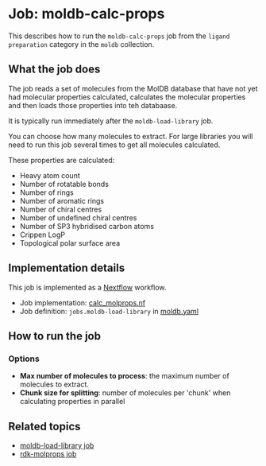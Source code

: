 # Job: moldb-calc-props

This describes how to run the `moldb-calc-props` job from the `ligand preparation` category in the `moldb` collection.

## What the job does

The job reads a set of molecules from the MolDB database that have not yet had molecular
properties calculated, calculates the molecular properties and then loads those properties
into teh databaase.

It is typically run immediately after the `moldb-load-library` job.

You can choose how many molecules to extract. For large libraries you will need to run this
job several times to get all molecules calculated.

These properties are calculated:

- Heavy atom count
- Number of rotatable bonds
- Number of rings
- Number of aromatic rings
- Number of chiral centres
- Number of undefined chiral centres
- Number of SP3 hybridised carbon atoms
- Crippen LogP
- Topological polar surface area

## Implementation details

This job is implemented as a [Nextflow](https://www.nextflow.io/) workflow.

* Job implementation: [calc_molprops.nf](/moldb/calc_molprops.nf)
* Job definition: `jobs.moldb-load-library` in [moldb.yaml](/data-manager/moldb.yaml)

## How to run the job

### Options

* **Max number of molecules to process**: the maximum number of molecules to extract.
* **Chunk size for splitting**: number of molecules per 'chunk' when calculating properties in parallel

## Related topics

* [moldb-load-library job](moldb-load-library.md)
* [rdk-molprops job](../rdkit/rdk-molprops.md)